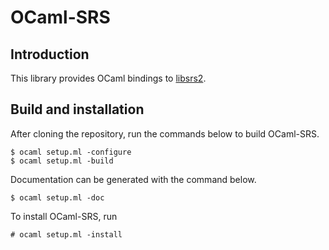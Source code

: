 # OCaml-SRS

## Introduction

This library provides OCaml bindings to [libsrs2](http://www.libsrs2.org/).

## Build and installation

After cloning the repository, run the commands below to build OCaml-SRS.

    $ ocaml setup.ml -configure
    $ ocaml setup.ml -build

Documentation can be generated with the command below.

    $ ocaml setup.ml -doc

To install OCaml-SRS, run

    # ocaml setup.ml -install
